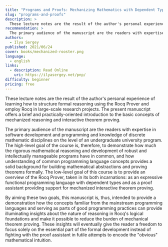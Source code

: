 ```yaml
---
title: "Programs and Proofs: Mechanizing Mathematics with Dependent Types"
slug: "programs-and-proofs"
description: >
  These lecture notes are the result of the author's personal experience of learning how to structure formal reasoning using the Rocq Prover and employ Rocq in large-scale research projects. The present manuscript offers a brief and practically-oriented introduction to the basic concepts of mechanized reasoning and interactive theorem proving.
recommendation: >
  The primary audience of the manuscript are the readers with expertise in software development and programming and knowledge of discrete mathematic disciplines on the level of an undergraduate university program. The high-level goal of the course is, therefore, to demonstrate how much the rigorous mathematical reasoning and development of robust and intellectually manageable programs have in common, and how understanding of common programming language concepts provides a solid background for building mathematical abstractions and proving theorems formally. The low-level goal of this course is to provide an overview of the Rocq Prover, taken in its both incarnations: as an expressive functional programming language with dependent types and as a proof assistant providing support for mechanized interactive theorem proving.
authors:
  - Ilya Sergey
published: 2021/06/24
cover: books/mechanized-rooster.png
language:
  - english
links:
  - description: Read Online
    uri: https://ilyasergey.net/pnp/
difficulty: beginner
pricing: free
---
```


These lecture notes are the result of the author's personal experience of learning how to structure formal reasoning using the Rocq Prover and employ Rocq in large-scale research projects. The present manuscript offers a brief and practically-oriented introduction to the basic concepts of mechanized reasoning and interactive theorem proving.

The primary audience of the manuscript are the readers with expertise in software development and programming and knowledge of discrete mathematic disciplines on the level of an undergraduate university program. The high-level goal of the course is, therefore, to demonstrate how much the rigorous mathematical reasoning and development of robust and intellectually manageable programs have in common, and how understanding of common programming language concepts provides a solid background for building mathematical abstractions and proving theorems formally. The low-level goal of this course is to provide an overview of the Rocq Prover, taken in its both incarnations: as an expressive functional programming language with dependent types and as a proof assistant providing support for mechanized interactive theorem proving.

By aiming these two goals, this manuscript is, thus, intended to provide a demonstration how the concepts familiar from the mainstream programming languages and serving as parts of good programming practices can provide illuminating insights about the nature of reasoning in Rocq's logical foundations and make it possible to reduce the burden of mechanical theorem proving. These insights will eventually give the reader a freedom to focus solely on the essential part of the formal development instead of fighting with the proof assistant in futile attempts to encode the "obvious" mathematical intuition.

